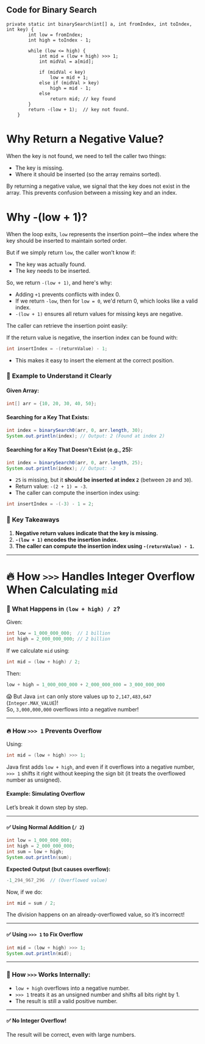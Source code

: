 ## Code for Binary Search

```
private static int binarySearch(int[] a, int fromIndex, int toIndex, int key) {
        int low = fromIndex;
        int high = toIndex - 1;

        while (low <= high) {
            int mid = (low + high) >>> 1;
            int midVal = a[mid];

            if (midVal < key)
                low = mid + 1;
            else if (midVal > key)
                high = mid - 1;
            else
                return mid; // key found
        }
        return -(low + 1);  // key not found.
    }
```

# Why Return a Negative Value?

When the key is not found, we need to tell the caller two things:

- The key is missing.
- Where it should be inserted (so the array remains sorted).

By returning a negative value, we signal that the key does not exist in the array. This prevents confusion between a missing key and an index.

# Why -(low + 1)?

When the loop exits, `low` represents the insertion point—the index where the key should be inserted to maintain sorted order.

But if we simply return `low`, the caller won’t know if:

- The key was actually found.
- The key needs to be inserted.

So, we return `-(low + 1)`, and here's why:

- Adding `+1` prevents conflicts with index 0.
- If we return `-low`, then for `low = 0`, we'd return 0, which looks like a valid index.
- `-(low + 1)` ensures all return values for missing keys are negative.

The caller can retrieve the insertion point easily:

If the return value is negative, the insertion index can be found with:

```java
int insertIndex = -(returnValue) - 1;
```
- This makes it easy to insert the element at the correct position.

### 🔹 **Example to Understand it Clearly**

#### **Given Array:**

```java
int[] arr = {10, 20, 30, 40, 50};
```

#### **Searching for a Key That Exists:**

```java
int index = binarySearch0(arr, 0, arr.length, 30); 
System.out.println(index); // Output: 2 (Found at index 2)
```

#### **Searching for a Key That Doesn't Exist (e.g., 25):**

```java
int index = binarySearch0(arr, 0, arr.length, 25); 
System.out.println(index); // Output: -3
```

- `25` is missing, but it **should be inserted at index `2`** (between `20` and `30`).
- Return value: `-(2 + 1) = -3`.
- The caller can compute the insertion index using:

```java
int insertIndex = -(-3) - 1 = 2;
```

### 🔹 **Key Takeaways**

1. **Negative return values indicate that the key is missing.**
2. **`-(low + 1)` encodes the insertion index.**
3. **The caller can compute the insertion index using `-(returnValue) - 1`.**

---

# 🔥 How `>>>` Handles Integer Overflow When Calculating `mid`

### 🔹 What Happens in `(low + high) / 2`?

Given:

```java
int low = 1_000_000_000;  // 1 billion
int high = 2_000_000_000; // 2 billion
```

If we calculate `mid` using:

```java
int mid = (low + high) / 2;
```

Then:

```java
low + high = 1_000_000_000 + 2_000_000_000 = 3_000_000_000
```

😱 But Java `int` can only store values up to `2,147,483,647` (`Integer.MAX_VALUE`)!  
So, `3,000,000,000` overflows into a negative number!

---

### 🔥 How `>>> 1` Prevents Overflow

Using:

```java
int mid = (low + high) >>> 1;
```

Java first adds `low + high`, and even if it overflows into a negative number, `>>> 1` shifts it right without keeping the sign bit (it treats the overflowed number as unsigned).

#### Example: Simulating Overflow

Let’s break it down step by step.

---

#### ✅ Using Normal Addition (`/ 2`)

```java
int low = 1_000_000_000; 
int high = 2_000_000_000; 
int sum = low + high; 
System.out.println(sum); 
```

**Expected Output (but causes overflow):**

```cpp
-1_294_967_296  // (Overflowed value)
```

Now, if we do:

```java
int mid = sum / 2;
```

The division happens on an already-overflowed value, so it’s incorrect!

---

#### ✅ Using `>>> 1` to Fix Overflow

```java
int mid = (low + high) >>> 1;
System.out.println(mid);
```

---

### 🔹 How `>>>` Works Internally:

- `low + high` overflows into a negative number.
- `>>> 1` treats it as an unsigned number and shifts all bits right by 1.
- The result is still a valid positive number.

---

#### ✅ No Integer Overflow!

The result will be correct, even with large numbers.
